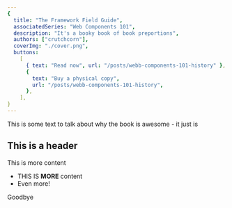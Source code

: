 ```yaml
---
{
  title: "The Framework Field Guide",
  associatedSeries: "Web Components 101",
  description: "It's a booky book of book preportions",
  authors: ["crutchcorn"],
  coverImg: "./cover.png",
  buttons:
    [
      { text: "Read now", url: "/posts/webb-components-101-history" },
      {
        text: "Buy a physical copy",
        url: "/posts/webb-components-101-history",
      },
    ],
}
---
```


This is some text to talk about why the book is awesome - it just is

## This is a header

This is more content

- THIS IS **MORE** content
- Even more!

Goodbye
